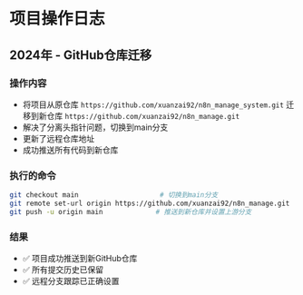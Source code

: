 # 项目操作日志

## 2024年 - GitHub仓库迁移

### 操作内容
- 将项目从原仓库 `https://github.com/xuanzai92/n8n_manage_system.git` 迁移到新仓库 `https://github.com/xuanzai92/n8n_manage.git`
- 解决了分离头指针问题，切换到main分支
- 更新了远程仓库地址
- 成功推送所有代码到新仓库

### 执行的命令
```bash
git checkout main                    # 切换到main分支
git remote set-url origin https://github.com/xuanzai92/n8n_manage.git  # 更新远程地址
git push -u origin main             # 推送到新仓库并设置上游分支
```

### 结果
- ✅ 项目成功推送到新GitHub仓库
- ✅ 所有提交历史已保留
- ✅ 远程分支跟踪已正确设置
